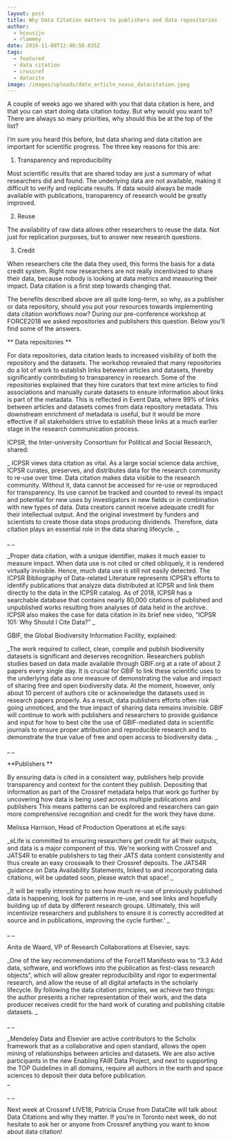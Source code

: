 ```yaml
---
layout: post
title: Why Data Citation matters to publishers and data repositories
author:
  - hcousijn
  - rlammey
date: 2018-11-08T12:40:50.835Z
tags:
  - featured
  - data citation
  - crossref
  - datacite
image: /images/uploads/data_article_nexus_datacitation.jpeg
---
```

A couple of weeks ago we shared with you that data citation is here, and that you can start doing data citation today. But why would you want to? There are always so many priorities, why should this be at the top of the list?

I’m sure you heard this before, but data sharing and data citation are important for scientific progress. The three key reasons for this are:

1) Transparency and reproducibility

Most scientific results that are shared today are just a summary of what researchers did and found. The underlying data are not available, making it difficult to verify and replicate results. If data would always be made available with publications, transparency of research would be greatly improved. 

2) Reuse 

The availability of raw data allows other researchers to reuse the data. Not just for replication purposes, but to answer new research questions.

3) Credit

When researchers cite the data they used, this forms the basis for a data credit system. Right now researchers are not really incentivized to share their data, because nobody is looking at data metrics and measuring their impact. Data citation is a first step towards changing that.

The benefits described above are all quite long-term, so why, as a publisher or data repository, should you put your resources towards implementing data citation workflows now? During our pre-conference workshop at FORCE2018 we asked repositories and publishers this question. Below you’ll find some of the answers.

**Data repositories**

For data repositories, data citation leads to increased visibility of both the repository and the datasets. The workshop revealed that many repositories do a lot of work to establish links between articles and datasets, thereby significantly contributing to transparency in research. Some of the repositories explained that they hire curators that text mine articles to find associations and manually curate datasets to ensure information about links is part of the metadata. This is reflected in Event Data, where 99% of links between articles and datasets comes from data repository metadata. This downstream enrichment of metadata is useful, but it would be more effective if all stakeholders strive to establish these links at a much earlier stage in the research communication process.

ICPSR, the Inter-university Consortium for Political and Social Research, shared:

_ICPSR views data citation as vital. As a large social science data archive, ICPSR curates, preserves, and distributes data for the research community to re-use over time. Data citation makes data visible to the research community. Without it, data cannot be accessed for re-use or reproduced for transparency. Its use cannot be tracked and counted to reveal its impact and potential for new uses by investigators in new fields or in combination with new types of data. Data creators cannot receive adequate credit for their intellectual output. And the original investment by funders and scientists to create those data stops producing dividends. Therefore, data citation plays an essential role in the data sharing lifecycle._

__

_Proper data citation, with a unique identifier, makes it much easier to measure impact. When data use is not cited or cited obliquely, it is rendered virtually invisible. Hence, much data use is still not easily detected. The ICPSR Bibliography of Data-related Literature represents ICPSR’s efforts to identify publications that analyze data distributed at ICPSR and link them directly to the data in the ICPSR catalog. As of 2018, ICPSR has a searchable database that contains nearly 80,000 citations of published and unpublished works resulting from analyses of data held in the archive. ICPSR also makes the case for data citation in its brief new video, “ICPSR 101: Why Should I Cite Data?” _ 



GBIF, the Global Biodiversity Information Facility, explained:

_The work required to collect, clean, compile and publish biodiversity datasets is significant and deserves recognition. Researchers publish studies based on data made available through GBIF.org at a rate of about 2 papers every single day. It is crucial for GBIF to link these scientific uses to the underlying data as one measure of demonstrating the value and impact of sharing free and open biodiversity data. At the moment, however, only about 10 percent of authors cite or acknowledge the datasets used in research papers properly. As a result, data publishers efforts often risk going unnoticed, and the true impact of sharing data remains invisible. GBIF will continue to work with publishers and researchers to provide guidance and input for how to best cite the use of GBIF-mediated data in scientific journals to ensure proper attribution and reproducible research and to demonstrate the true value of free and open access to biodiversity data._

__

**Publishers**

By ensuring data is cited in a consistent way, publishers help provide transparency and context for the content they publish. Depositing that information as part of the Crossref metadata helps that work go further by uncovering how data is being used across multiple publications and publishers This means patterns can be explored and researchers can gain more comprehensive recognition and credit for the work they have done. 

Melissa Harrison, Head of Production Operations at eLife says:

_eLife is committed to ensuring researchers get credit for all their outputs, and data is a major component of this. We're working with Crossref and JATS4R to enable publishers to tag their JATS data content consistently and thus create an easy crosswalk to their Crossref deposits. The JATS4R guidance on Data Availability Statements, linked to and incorporating data citations, will be updated soon, please watch that space!_



_It will be really interesting to see how much re-use of previously published data is happening, look for patterns in re-use, and see links and hopefully building up of data by different research groups. Ultimately, this will incentivize researchers and publishers to ensure it is correctly accredited at source and in publications, improving the cycle further.’_

__

Anita de Waard, VP of Research Collaborations at Elsevier, says: 



_One of the key recommendations of the Force11 Manifesto was to “3.3 Add data, software, and workflows into the publication as first-class research objects”, which will allow greater reproducibility and rigor to experimental research, and allow the reuse of all digital artefacts in the scholarly lifecycle. By following the data citation principles, we achieve two things: the author presents a richer representation of their work, and the data producer receives credit for the hard work of curating and publishing citable datasets. _

__

_Mendeley Data and Elsevier are active contributors to the Scholix framework that as a collaborative and open standard, allows the open mining of relationships between articles and datasets. We are also active participants in the new Enabling FAIR Data Project, and next to supporting the TOP Guidelines in all domains, require all authors in the earth and space sciences to deposit their data before publication.  _

__

Next week at Crossref LIVE18, Patricia Cruse from DataCite will talk about Data Citations and why they matter. If you’re in Toronto next week, do not hesitate to ask her or anyone from Crossref anything you want to know about data citation!
